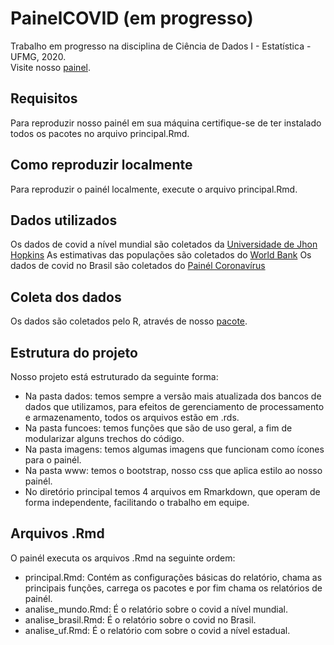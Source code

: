 # PainelCOVID (em progresso)
Trabalho em progresso na disciplina de Ciência de Dados I - Estatística - UFMG, 2020.  
Visite nosso [painel](https://luckermos.shinyapps.io/painelcovid/).

## Requisitos
Para reproduzir nosso painél em sua máquina certifique-se de ter instalado todos os pacotes no arquivo principal.Rmd.

## Como reproduzir localmente
Para reproduzir o painél localmente, execute o arquivo principal.Rmd.

## Dados utilizados
Os dados de covid a nível mundial são coletados da [Universidade de Jhon Hopkins](https://github.com/CSSEGISandData/COVID-19)
As estimativas das populações são coletados do [World Bank](https://data.worldbank.org/indicator/SP.POP.TOTL)
Os dados de covid no Brasil são coletados do [Painél Coronavírus](https://covid.saude.gov.br/)

## Coleta dos dados
Os dados são coletados pelo R, através de nosso [pacote](https://github.com/sjlva/covidRdata).

## Estrutura do projeto
Nosso projeto está estruturado da seguinte forma:
- Na pasta dados: temos sempre a versão mais atualizada dos bancos de dados que utilizamos, para efeitos de gerenciamento de processamento e armazenamento, todos os arquivos estão em .rds.  
- Na pasta funcoes: temos funções que são de uso geral, a fim de modularizar alguns trechos do código.  
- Na pasta imagens: temos algumas imagens que funcionam como ícones para o painél.  
- Na pasta www: temos o bootstrap, nosso css que aplica estilo ao nosso painél.
- No diretório principal temos 4 arquivos em Rmarkdown, que operam de forma independente, facilitando o trabalho em equipe.

## Arquivos .Rmd
O painél executa os arquivos .Rmd na seguinte ordem:
- principal.Rmd: Contém as configurações básicas do relatório, chama as principais funções, carrega os pacotes e por fim chama os relatórios de painél.
- analise_mundo.Rmd: É o relatório sobre o covid a nível mundial.
- analise_brasil.Rmd: É o relatório sobre o covid no Brasil.
- analise_uf.Rmd: É o relatório com sobre o covid a nível estadual.







